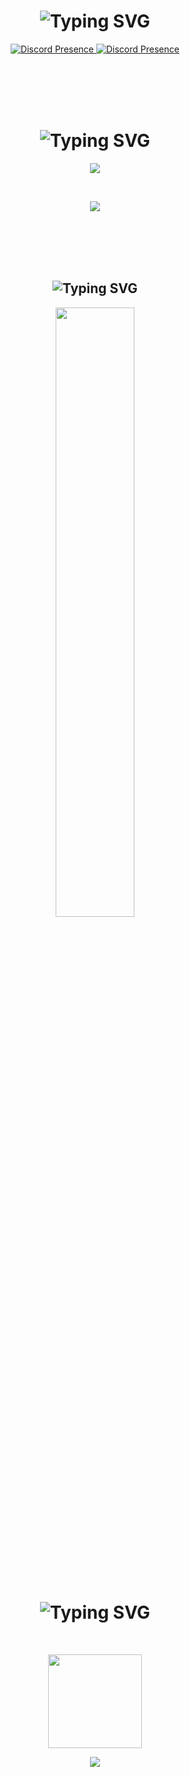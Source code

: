 <!-- 🎯 Discord Presence -->
<h1 align="center">
  <img src="https://readme-typing-svg.herokuapp.com?font=Pacifico&pause=1000&color=326EFF&background=69FF2000&center=true&vCenter=true&repeat=false&width=435&lines=Discord" alt="Typing SVG" />
</h1>
<p align="center">
  <a href="https://discord.com/users/1285923136612597760">
    <img src="https://lanyard.cnrad.dev/api/1285923136612597760?theme=dark&showDisplayName=true" alt="Discord Presence" />
  </a>
    <a href="https://discord.com/users/222051092131741707">
    <img src="https://lanyard.cnrad.dev/api/222051092131741707?showDisplayName=true" alt="Discord Presence" />
  </a>
</p>
<br><br><br><br>
<!-- 💻 Languages -->
<h1 align="center">
  <img src="https://readme-typing-svg.herokuapp.com?font=Pacifico&pause=1000&color=a1f9ff&background=69FF2000&center=true&vCenter=true&repeat=false&width=435&lines=Languages" alt="Typing SVG" />
</h1>
<!-- 🌐 Web & Programming Languages -->
<p align="center">
  <img src="https://skillicons.dev/icons?i=html,css,js,nodejs,php,mongo,cs&theme=dark" />
</p>
<br>
<!-- 🛠️ Tools, IDEs, Platforms -->
<p align="center">
  <img src="https://skillicons.dev/icons?i=dotnet,vscode,visualstudio,gitlab,powershell,stackoverflow,unrealengine&theme=dark" />
</p>
<br><br><br><br>
<!-- 📈 Profile View Counter -->
<h2 align="center">
  <img src="https://readme-typing-svg.herokuapp.com?font=Pacifico&pause=1000&color=F0FF32&background=69FF2000&center=true&repeat=false&vCenter=true&width=435&lines=Profile" alt="Typing SVG" />
</h2>
<p align="center">
  <img src="https://count.getloli.com/@myzgar?name=myzgar&theme=booru-lewd&padding=7&offset=0&align=center&scale=1&pixelated=1&darkmode=auto" width="50%" />
</p>
<br><br><br><br>
<!-- 📊 GitHub Stats -->
<h1 align="center">
  <img src="https://readme-typing-svg.herokuapp.com?font=Pacifico&pause=1000&color=f0f0f0&background=69FF2000&center=true&vCenter=true&repeat=false&width=435&lines=+Github+Stat" alt="Typing SVG" />
</h1>
<br>
<p align="center">
  <img src="https://github-readme-stats.vercel.app/api?username=myzgar&count_private=true&show_icons=true&theme=midnight-purple&hide_border=true" height="150px" />
</p>
<p align="center">
<img src="https://github-readme-stats.vercel.app/api/top-langs?username=myzgar&layout=compact&theme=midnight-purple&hide_border=true&cache_seconds=60" />
</p>


